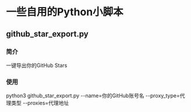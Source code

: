# 一些自用的Python小脚本

## github_star_export.py

### 简介

一键导出你的GitHub Stars

### 使用

python3 github_star_export.py --name=你的GitHub账号名 --proxy_type=代理类型 --proxies=代理地址